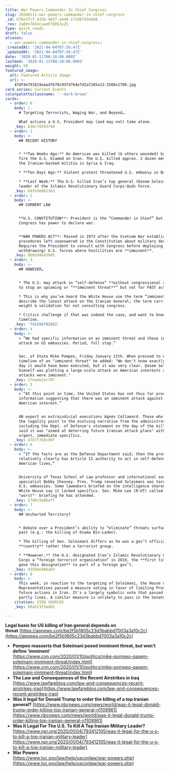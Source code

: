 ```yaml
---
title: War Powers Commander In Chief Congress
slug: 20200111-war-powers-commander-in-chief-congress
_id: 67be37cf-415b-4037-a440-172d6fd3e6b8
_rev: Jq8Xn76XXcuwmF7UDEJyZS
type: quick_reads
draft: false
aliases:
  - war-powers-commander-in-chief-congress/
_createdAt: '2021-04-04T07:56:47Z'
_updatedAt: '2021-04-04T07:56:47Z'
date: '2020-01-11T08:10:00.000Z'
lastmod: '2020-01-11T08:10:00.000Z'
weight: 50
featured_image:
  alt: Featured Article Image
  url: >-
    47df4e791819aaa4f670c93f4764e7d2a7265a13-2560x1700.jpg
card_series: Current Events
colorpaletteclassname: '--dark-brown'
cards:
  - order: 0
    body: |-
      # Targeting Terrorists, Waging War, and Beyond…

      What actions a U.S. President may (and may not) take alone.
    _key: b2bcf829374d
  - order: 1
    body: >-
      ## RECENT HISTORY


      * **Two Weeks Ago:** An American was killed (& others wounded) by rocket
      fire the U.S. blamed on Iran. The U.S. killed approx. 2 dozen members of
      the Iranian-backed militia in Syria & Iraq.

      * **Ten Days Ago:** Violent protest threatened U.S. embassy in Baghdad.

      * **Last Week:** The U.S. killed Iran’s top general (Qasem Soleimani), the
      leader of the Islamic Revolutionary Guard Corps-Quds Force.
    _key: b9fe9e861363
  - order: 2
    body: >-
      ## CURRENT LAW


      **U.S. CONSTITUTION**: President is the “Commander in Chief” but only
      Congress has power to declare war.


      **WAR POWERS ACT**: Passed in 1973 after the Vietnam War established
      procedures left unanswered in the Constitution about military decisions.
      Requires the President to consult with Congress before deploying (or
      withdrawing) U.S. forces where hostilities are **imminent**.
    _key: 0b85d4e43905
  - order: 3
    body: >-
      ## HOWEVER…


      * The U.S. may attack in “self-defense” **without congressional approva**l
      to stop an upcoming or “**imminent threat**” but not for PAST actions.

      * This is why you’ve heard the White House use the term “imminent” to
      describe the latest attack on the Iranian General; the term carries legal
      weight & validation for not consulting congress.

      * Critics challenge if that was indeed the case, and want to know the
      timeline.
    _key: '741566782692'
  - order: 4
    body: >-
      > “We had specific information on an imminent threat and those included
      attack on US embassies. Period, full stop.”


      Sec. of State Mike Pompeo, Friday January 11th. When pressed to define the
      timeline of an "imminent threat" he added: "We don't know exactly which
      day it would have been executed, but it was very clear. Qasem Soleimani
      himself was plotting a large-scale attack on American interests and those
      attacks were imminent."
    _key: 17eaeb2ec707
  - order: 5
    body: >-
      > “At this point in time, the United States has not thus far provided any
      information suggesting that there was an imminent attack against the
      American interest.”


      UN expert on extrajudicial executions Agnès Callamard. Those who question
      the legality point to the evolving narrative from the administration,
      including the Dept. of Defense's statement on the day of the killing that
      said it was "aimed at deterring future Iranian attack plans" without more
      urgent, immediate specifics.
    _key: 47b7f358c98f
  - order: 6
    body: >-
      > “If the facts are as the Defense Department said, then the president
      relatively clearly has Article II authority to act in self-defense of
      American lives,”


      University of Texas School of Law professor and international security law
      specialist Bobby Chesney. Pres. Trump revealed Soleimani was targeting 4
      U.S. embassies. Some lawmakers briefed on the intelligence shared by the
      White House say it lacked specifics. Sen. Mike Lee (R-UT) called it the
      "worst"' briefing he has attended.
    _key: 57d0c9a8baff
  - order: 7
    body: >-
      ## Uncharted Territory?


      * Debate over a President’s ability to “eliminate” threats surfaced in the
      past (e.g.: the killing of Osama Bin-Laden).

      * The killing of Gen. Soleimani differs as he was a gov’t official of a
      **country** rather than a terrorist group.

      * **However,** the U.S. designated Iran’s Islamic Revolutionary Guard
      Corps a “foreign terrorist organization” in 2019, the **first time America
      gave this designation** to part of a foreign gov’t.
    _key: d3504e406ab3
  - order: 8
    body: >-
      This week, in reaction to the targeting of Soleimani, the House of
      Representatives passed a measure voting in favor of limiting Pres. Trump's
      future actions in Iran. It's a largely symbolic vote that passed mostly on
      partly lines. A similar measure is unlikely to pass in the Senate.
    citation: VIEW SOURCES
    _key: 00a523f3adb5

---
```

**Legal basis for US killing of Iran general depends on threat** [https://apnews.com/be2f5b1805c23d3babbd7003a3a10c2c](https://apnews.com/be2f5b1805c23d3babbd7003a3a10c2c)

* **Pompeo reasserts that Soleimani posed imminent threat, but won’t define ‘imminent’**  
[https://www.cnn.com/2020/01/10/politics/mike-pompeo-qasem-soleimani-imminent-threat/index.html](https://www.cnn.com/2020/01/10/politics/mike-pompeo-qasem-soleimani-imminent-threat/index.html)
* **The Law and Consequences of the Recent Airstrikes in Iraq**  
[https://www.lawfareblog.com/law-and-consequences-recent-airstrikes-iraq](https://www.lawfareblog.com/law-and-consequences-recent-airstrikes-iraq)
* **Was it legal for Donald Trump to order the killing of a top Iranian general?** [https://www.nbcnews.com/news/world/was-it-legal-donald-trump-order-killing-top-iranian-general-n1109961](https://www.nbcnews.com/news/world/was-it-legal-donald-trump-order-killing-top-iranian-general-n1109961)
* **Was It Legal For The U.S. To Kill A Top Iranian Military Leader?**  
[https://www.npr.org/2020/01/04/793412105/was-it-legal-for-the-u-s-to-kill-a-top-iranian-military-leader](https://www.npr.org/2020/01/04/793412105/was-it-legal-for-the-u-s-to-kill-a-top-iranian-military-leader)
* **War Powers**  
[https://www.loc.gov/law/help/usconlaw/war-powers.php](https://www.loc.gov/law/help/usconlaw/war-powers.php)